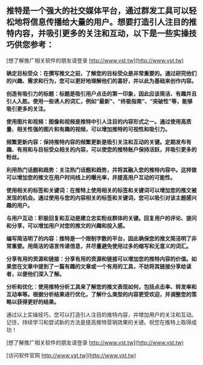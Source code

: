 ## **推特是一个强大的社交媒体平台，通过群发工具可以轻松地将信息传播给大量的用户。想要打造引人注目的推特内容，并吸引更多的关注和互动，以下是一些实操技巧供您参考：**

[想了解推广相关软件的朋友请登录 http://www.vst.tw](http://www.vst.tw)

**确定目标受众：在撰写推文之前，了解您的目标受众是非常重要的。通过研究他们的兴趣、需求和行为，您可以更好地理解他们的喜好，并以此为基础来创作内容。**

**创造有吸引力的标题：标题是吸引用户点击的第一印象，因此应该简洁、有趣并且引人入胜。使用一些诱人的词汇，例如“最新”、“终极指南”、“突破性”等，能够吸引更多的关注。**

**使用图片和视频：图像和视频是推特中引人注目的内容形式之一。通过使用高质量、相关性强的图片和有趣的视频，可以增加推特的可视性和吸引力。**

**频繁更新内容：保持推特内容的频繁更新是吸引关注和互动的关键。定期发布有趣、有用和与目标受众相关的内容，可以使您的推特账户保持活跃，并吸引更多的粉丝。**

**利用热门话题和趋势：关注热门话题和趋势，并将其融入您的推特内容中。这样做可以增加您的推文在用户时间线上的曝光率，并提高用户互动的可能性。**

**使用相关的标签和关键词：在推特上使用相关的标签和关键词可以增加您的推文被发现的机会。通过使用与您的内容相关的标签和关键词，您可以吸引对该主题感兴趣的用户。**

**与用户互动：积极回复和互动是建立忠实粉丝群体的关键。回复用户的评论、提问和分享，可以增加用户对您的推文的兴趣和投入感。**

**编写简洁明了的内容：推特是一个限制字数的平台，因此确保您的推文简洁明了非常重要。用简洁的语言传递信息，并尽量避免使用过多的缩写和无意义的词汇。**

**分享有用的资源和链接：分享有用的资源和链接可以增加您的推特内容的价值。如果您在文章中提到了一篇有趣的文章或一个有用的工具，不妨将其链接分享给读者，以便他们深入了解。**

**分析和优化：使用推特分析工具来了解您的推文表现如何，包括点击率、转发率和互动率等。根据分析结果进行优化，了解什么类型的内容更受欢迎，并调整您的策略以获得更好的结果。**

通过以上实操技巧，您可以打造引人注目的推特内容，并增加用户的关注和互动。记住，持续学习和尝试新的方法是提高推特营销效果的关键。祝您在推特上取得成功！

[想了解推广相关软件的朋友请登录 http://www.vst.tw](http://www.vst.tw)


[访问软件官网 http://www.vst.tw](http://www.vst.tw)
